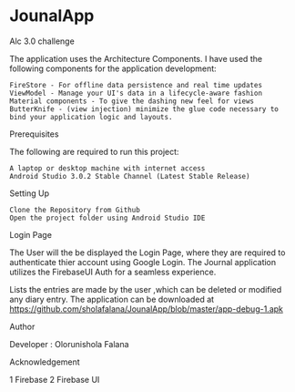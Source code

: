 # JounalApp
Alc 3.0 challenge

The application uses the Architecture Components. I have used the following components for the application development:

    FireStore - For offline data persistence and real time updates
    ViewModel - Manage your UI's data in a lifecycle-aware fashion
    Material components - To give the dashing new feel for views
    ButterKnife - (view injection) minimize the glue code necessary to bind your application logic and layouts.

Prerequisites

The following are required to run this project:

    A laptop or desktop machine with internet access
    Android Studio 3.0.2 Stable Channel (Latest Stable Release)

Setting Up

    Clone the Repository from Github
    Open the project folder using Android Studio IDE

Login Page

The User will the be displayed the Login Page, where they are required to authenticate thier account using Google Login.
The Journal application utilizes the FirebaseUI Auth for a seamless experience.


Lists the entries are made by the user ,which can be deleted or modified any diary entry.
The application can be downloaded at https://github.com/sholafalana/JounalApp/blob/master/app-debug-1.apk

   
Author

Developer : Olorunishola Falana

Acknowledgement

   1 Firebase
   2 Firebase UI


